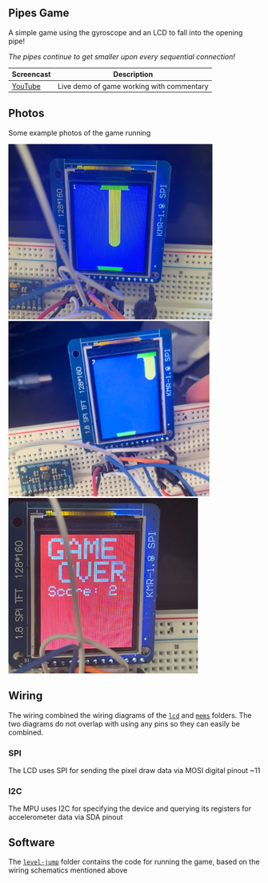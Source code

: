 ## Pipes Game

A simple game using the gyroscope and an LCD to fall into the opening pipe!

_The pipes continue to get smaller upon every sequential connection!_

| Screencast | Description |
| ---------- | ----------- |
| [YouTube](https://youtube.com/shorts/RmU1C4MuSO8?si=YyTCMUJMZ2fiyuRG) | Live demo of game working with commentary |

## Photos
Some example photos of the game running
<p float="left">
    <img src="assets/game-running-2.png" height="350" />
    <img src="assets/game-running-1.png" height="350" />
    <img src="assets/game-over-example.png" height="350" />

</p>

## Wiring
The wiring combined the wiring diagrams of the [`lcd`](/lcd/) and [`mems`](/mems/) folders. The two diagrams do not overlap with using any pins so they can easily be combined.

### SPI
The LCD uses SPI for sending the pixel draw data via MOSI digital pinout ~11

### I2C
The MPU uses I2C for specifying the device and querying its registers for accelerometer data via SDA pinout

## Software
The [`level-jump`](/level-jump/) folder contains the code for running the game, based on the wiring schematics mentioned above